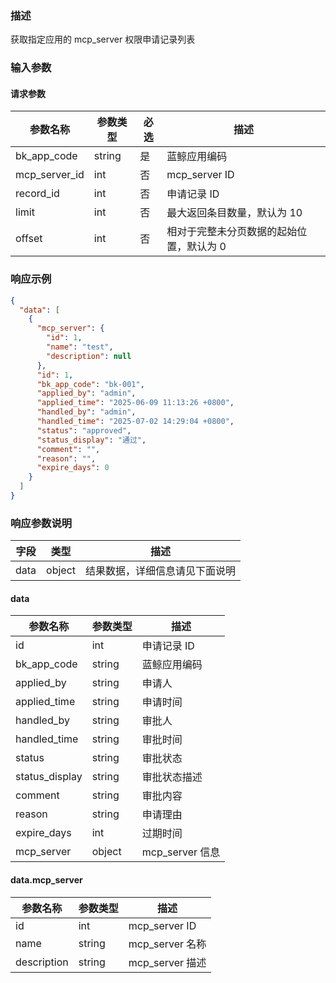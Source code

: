 ### 描述

获取指定应用的 mcp_server 权限申请记录列表

### 输入参数

#### 请求参数

| 参数名称          | 参数类型   | 必选 | 描述                    |
|---------------|--------|----|-----------------------|
| bk_app_code   | string | 是  | 蓝鲸应用编码                |
| mcp_server_id | int    | 否  | mcp_server ID         |
| record_id     | int    | 否  | 申请记录 ID               |
| limit         | int    | 否  | 最大返回条目数量，默认为 10       |
| offset        | int    | 否  | 相对于完整未分页数据的起始位置，默认为 0 |


### 响应示例

```json
{
  "data": [
    {
      "mcp_server": {
        "id": 1,
        "name": "test",
        "description": null
      },
      "id": 1,
      "bk_app_code": "bk-001",
      "applied_by": "admin",
      "applied_time": "2025-06-09 11:13:26 +0800",
      "handled_by": "admin",
      "handled_time": "2025-07-02 14:29:04 +0800",
      "status": "approved",
      "status_display": "通过",
      "comment": "",
      "reason": "",
      "expire_days": 0
    }
  ]
}
```

### 响应参数说明

| 字段    | 类型   | 描述                               |
| ------- | ------ | ---------------------------------- |
| data    | object | 结果数据，详细信息请见下面说明     |


#### data

| 参数名称           | 参数类型   | 描述            |
|----------------|--------|---------------|
| id             | int    | 申请记录 ID       |
| bk_app_code    | string | 蓝鲸应用编码        |
| applied_by     | string | 申请人           |
| applied_time   | string | 申请时间          |
| handled_by     | string | 审批人           |
| handled_time   | string | 审批时间          |
| status         | string | 审批状态          |
| status_display | string | 审批状态描述        |
| comment        | string | 审批内容          |
| reason         | string | 申请理由          |
| expire_days    | int    | 过期时间          |
| mcp_server     | object | mcp_server 信息 |


#### data.mcp_server

| 参数名称          | 参数类型    | 描述              |
|---------------|---------|-----------------|
| id            | int     | mcp_server ID   |
| name          | string  | mcp_server 名称   |
| description   | string  | mcp_server 描述   |
